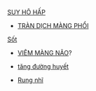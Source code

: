   
[SUY HÔ HẤP](SUY%20H%C3%94%20H%E1%BA%A4P.md)  
- [TRÀN DỊCH MÀNG PHỔI](../The%20TRIO/000%20Zettlekasten/UMP/BM%20N%E1%BB%98I/H%C3%94%20H%E1%BA%A4P/TR%C3%80N%20D%E1%BB%8ACH%20M%C3%80NG%20PH%E1%BB%94I.md)  
  
  
[Sốt](../100%20Reference%20notes/S%E1%BB%91t.md)  
- [VIÊM MÀNG NÃO](../The%20TRIO/000%20Zettlekasten/UMP/BM%20NHI/Y6/NHI%E1%BB%84M%20-%20TK/VI%C3%8AM%20M%C3%80NG%20N%C3%83O.md)?  
- [tăng đường huyết](t%C4%83ng%20%C4%91%C6%B0%E1%BB%9Dng%20huy%E1%BA%BFt.md)  
- [Rung nhĩ](../The%20TRIO/Rung%20nh%C4%A9.md)  
  
